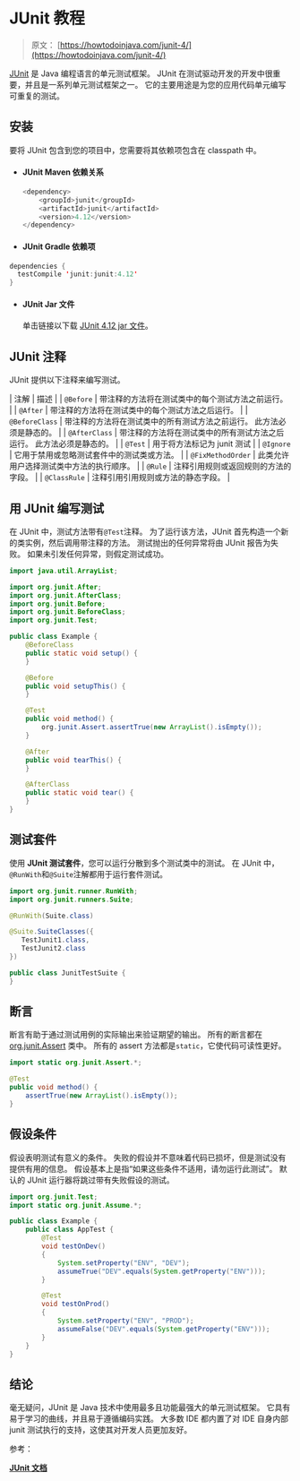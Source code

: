 # JUnit 教程

> 原文： [https://howtodoinjava.com/junit-4/](https://howtodoinjava.com/junit-4/)

[JUnit](http://junit.org/ "junit") 是 Java 编程语言的单元测试框架。 JUnit 在测试驱动开发的开发中很重要，并且是一系列单元测试框架之一。 它的主要用途是为您的应用代码单元编写可重复的测试。

## 安装

要将 JUnit 包含到您的项目中，您需要将其依赖项包含在 classpath 中。

*   #### JUnit Maven 依赖关系

    ```java
    <dependency>
        <groupId>junit</groupId>
        <artifactId>junit</artifactId>
        <version>4.12</version>
    </dependency>

    ```

*   #### JUnit Gradle 依赖项

```java
dependencies {
  testCompile 'junit:junit:4.12'
}

```

*   #### JUnit Jar 文件

    单击链接以下载 [JUnit 4.12 jar 文件](http://central.maven.org/maven2/junit/junit/4.12/junit-4.12.jar)。

## JUnit 注释

JUnit 提供以下注释来编写测试。

| 注解 | 描述 |
| `@Before` | 带注释的方法将在测试类中的每个测试方法之前运行。 |
| `@After` | 带注释的方法将在测试类中的每个测试方法之后运行。 |
| `@BeforeClass` | 带注释的方法将在测试类中的所有测试方法之前运行。 此方法必须是静态的。 |
| `@AfterClass` | 带注释的方法将在测试类中的所有测试方法之后运行。 此方法必须是静态的。 |
| `@Test` | 用于将方法标记为 junit 测试 |
| `@Ignore` | 它用于禁用或忽略测试套件中的测试类或方法。 |
| `@FixMethodOrder` | 此类允许用户选择测试类中方法的执行顺序。 |
| `@Rule` | 注释引用规则或返回规则的方法的字段。 |
| `@ClassRule` | 注释引用引用规则或方法的静态字段。 |

## 用 JUnit 编写测试

在 JUnit 中，测试方法带有`@Test`注释。 为了运行该方法，JUnit 首先构造一个新的类实例，然后调用带注释的方法。 测试抛出的任何异常将由 JUnit 报告为失败。 如果未引发任何异常，则假定测试成功。

```java
import java.util.ArrayList;

import org.junit.After;
import org.junit.AfterClass;
import org.junit.Before;
import org.junit.BeforeClass;
import org.junit.Test;

public class Example {
	@BeforeClass
	public static void setup() {
	}

	@Before
	public void setupThis() {
	}

	@Test
	public void method() {
		org.junit.Assert.assertTrue(new ArrayList().isEmpty());
	}

	@After
	public void tearThis() {
	}

	@AfterClass
	public static void tear() {
	}
}

```

## 测试套件

使用 **JUnit 测试套件**，您可以运行分散到多个测试类中的测试。 在 JUnit 中，`@RunWith`和`@Suite`注解都用于运行套件测试。

```java
import org.junit.runner.RunWith;
import org.junit.runners.Suite;

@RunWith(Suite.class)

@Suite.SuiteClasses({
   TestJunit1.class,
   TestJunit2.class
})

public class JunitTestSuite {   
}  

```

## 断言

断言有助于通过测试用例的实际输出来验证期望的输出。 所有的断言都在 [org.junit.Assert](http://junit.org/junit4/javadoc/4.12/org/junit/Assert.html) 类中。 所有的 assert 方法都是`static`，它使代码可读性更好。

```java
import static org.junit.Assert.*;

@Test
public void method() {
	assertTrue(new ArrayList().isEmpty());
}

```

## 假设条件

假设表明测试有意义的条件。 失败的假设并不意味着代码已损坏，但是测试没有提供有用的信息。 假设基本上是指“如果这些条件不适用，请勿运行此测试”。 默认的 JUnit 运行器将跳过带有失败假设的测试。

```java
import org.junit.Test;
import static org.junit.Assume.*;

public class Example {
	public class AppTest {
	    @Test
	    void testOnDev() 
	    {
	        System.setProperty("ENV", "DEV");
	        assumeTrue("DEV".equals(System.getProperty("ENV")));
	    }

	    @Test
	    void testOnProd() 
	    {
	        System.setProperty("ENV", "PROD");
	        assumeFalse("DEV".equals(System.getProperty("ENV")));  
	    }
	}
}

```

## 结论

毫无疑问，JUnit 是 Java 技术中使用最多且功能最强大的单元测试框架。 它具有易于学习的曲线，并且易于遵循编码实践。 大多数 IDE 都内置了对 IDE 自身内部 junit 测试执行的支持，这使其对开发人员更加友好。

参考：

[**JUnit 文档**](http://junit.sourceforge.net/ "junit documentation")